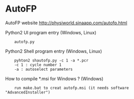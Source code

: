 # AutoFP

AutoFP website <http://physiworld.sinaapp.com/autofp.html>

Python2 UI program entry (Windows, Linux)

		autofp.py

Python2 Shell program entry (Windows, Linux)

		pyhton2 shautofp.py -c 1 -a *.pcr
		-c 1 : cycle number 1
		-a : autoselect parameters


How to compile *.msi for Windows ? (Windows)

		run make.bat to creat autofp.msi (it needs software "AdvancedInstaller")

